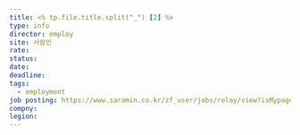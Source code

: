 ```yaml
---
title: <% tp.file.title.split("_") [2] %>
type: info
director: employ
site: 사람인
rate:
status:
date:
deadline:
tags:
  - employment
job posting: https://www.saramin.co.kr/zf_user/jobs/relay/view?isMypage=no&rec_idx=51862709&recommend_ids=eJw9jMsRgFAIA1t6QAikGhuxeJ1ROG4%2Bm1aimFdb3WmCB88Cq%2FVDIY%2FPDKDQ04j0mo83GgMhzxUcWI%2B6XRkjkFWCK3DFzsg3GUjE1zxniCtR&view_type=avatar&gz=1&t_ref_scnid=817&t_ref_content=SRI_050_MYPAGE_MIX_RCT&t_ref=avatar&inner_source=saramin&inner_medium=pattern&inner_campaign=SRI_050_MYPAGE_MIX_RCT&inner_term=8&referNonce=1ea98ae14161da2228a9&immediately_apply_layer_open=n#seq=0
compny:
legion:
---
```







